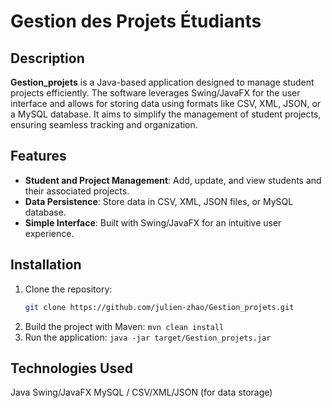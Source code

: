 # Gestion des Projets Étudiants

## Description

**Gestion_projets** is a Java-based application designed to manage student projects efficiently. The software leverages Swing/JavaFX for the user interface and allows for storing data using formats like CSV, XML, JSON, or a MySQL database. It aims to simplify the management of student projects, ensuring seamless tracking and organization.

## Features

- **Student and Project Management**: Add, update, and view students and their associated projects.
- **Data Persistence**: Store data in CSV, XML, JSON files, or MySQL database.
- **Simple Interface**: Built with Swing/JavaFX for an intuitive user experience.

## Installation

1. Clone the repository:
   ```bash
   git clone https://github.com/julien-zhao/Gestion_projets.git
2. Build the project with Maven:
   `mvn clean install`
3. Run the application:
   `java -jar target/Gestion_projets.jar`

## Technologies Used

Java
Swing/JavaFX
MySQL / CSV/XML/JSON (for data storage)
